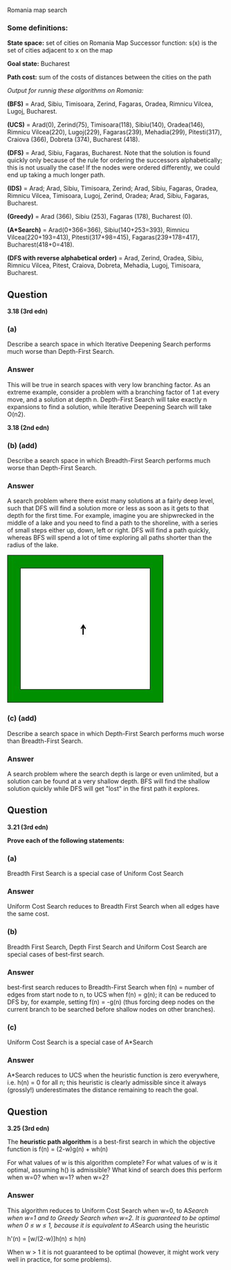 Romania map search

### Some definitions:

**State space:** set of cities on Romania Map
Successor function: s(x) is the set of cities adjacent to x on the map

**Goal state:** Bucharest

**Path cost:** sum of the costs of distances between the cities on the path

*Output for runnig these algorithms on Romania:*

**(BFS)** = Arad, Sibiu, Timisoara, Zerind, Fagaras, Oradea, Rimnicu Vilcea, Lugoj, Bucharest.

**(UCS)** = Arad(0), Zerind(75), Timisoara(118), Sibiu(140), Oradea(146), Rimnicu Vilcea(220), Lugoj(229), Fagaras(239), Mehadia(299), Pitesti(317), Craiova (366), Dobreta (374), Bucharest (418).

**(DFS)** = Arad, Sibiu, Fagaras, Bucharest. Note that the solution is found quickly only because of the rule for ordering the successors alphabetically; this is not usually the case! If the nodes were ordered differently, we could end up taking a much longer path.

**(IDS)** = Arad; Arad, Sibiu, Timisoara, Zerind; Arad, Sibiu, Fagaras, Oradea, Rimnicu Vilcea, Timisoara, Lugoj, Zerind, Oradea; Arad, Sibiu, Fagaras, Bucharest.

**(Greedy)** = Arad (366), Sibiu (253), Fagaras (178), Bucharest (0).

**(A*Search)** = Arad(0+366=366), Sibiu(140+253=393), Rimnicu Vilcea(220+193=413), Pitesti(317+98=415), Fagaras(239+178=417), Bucharest(418+0=418).

**(DFS with reverse alphabetical order)** = Arad, Zerind, Oradea, Sibiu, Rimnicu Vilcea, Pitest, Craiova, Dobreta, Mehadia, Lugoj, Timisoara, Bucharest.

## Question

**3.18 (3rd edn)**

### (a)
Describe a search space in which Iterative Deepening Search performs much worse than          Depth-First Search.

### Answer
This will be true in search spaces with very low branching factor. As an extreme example, consider a problem with a branching factor of 1 at every move, and a solution at depth n.   Depth-First Search will take exactly n expansions to find a solution, while Iterative Deepening Search will take O(n2).

**3.18 (2nd edn)**

### (b) (add)
Describe a search space in which Breadth-First Search performs much worse than Depth-First Search.

### Answer
A search problem where there exist many solutions at a fairly deep level, such that DFS will find a solution more or less as soon as it gets to that depth for the first time. For example, imagine you are shipwrecked in the middle of a lake and you need to find a path to the shoreline, with a series of small steps either up, down, left or right. DFS will find a path quickly, whereas BFS will spend a lot of time exploring all paths shorter than the radius of the lake.

![image](https://github.com/nvinayvarma189/test/blob/master/wk03lake.jpg)

### (c) (add)
Describe a search space in which Depth-First Search performs much worse than Breadth-First Search.

### Answer
A search problem where the search depth is large or even unlimited, but a solution can be found at a very shallow depth. BFS will find the shallow solution quickly while DFS will get "lost" in the first path it explores.

## Question

**3.21 (3rd edn)**

**Prove each of the following statements:**

### (a)

Breadth First Search is a special case of Uniform Cost Search

### Answer
Uniform Cost Search reduces to Breadth First Search when all edges have the same cost.

### (b)
Breadth First Search, Depth First Search and Uniform Cost Search are special cases of best-first search.

### Answer
best-first search reduces to Breadth-First Search when f(n) = number of edges from start node to n, to UCS when f(n) = g(n);
it can be reduced to DFS by, for example, setting f(n) = -g(n) (thus forcing deep nodes on the current branch to be searched before shallow nodes on other branches).

### (c)

Uniform Cost Search is a special case of A*Search

### Answer
A*Search reduces to UCS when the heuristic function is zero everywhere, i.e. h(n) = 0 for all n;
this heuristic is clearly admissible since it always (grossly!) underestimates the distance remaining to reach the goal.

## Question
**3.25 (3rd edn)**

The **heuristic path algorithm** is a best-first search in which the objective function is
f(n) = (2-w)g(n) + wh(n)

For what values of w is this algorithm complete? For what values of w is it optimal, assuming h() is admissible?
What kind of search does this perform when w=0? when w=1? when w=2?

### Answer
This algorithm reduces to Uniform Cost Search when w=0, to A*Search when w=1 and to Greedy Search when w=2.
It is guaranteed to be optimal when 0 ≤ w ≤ 1, because it is equivalent to A*Search using the heuristic

h'(n) = [w/(2-w)]h(n) ≤ h(n)

When w > 1 it is not guaranteed to be optimal (however, it might work very well in practice, for some problems).
